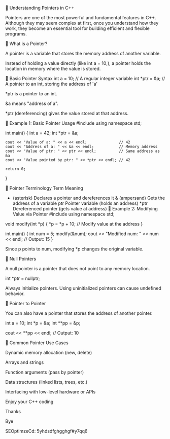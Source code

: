 🔗 Understanding Pointers in C++

Pointers are one of the most powerful and fundamental features in C++. Although they may seem complex at first, once you understand how they work, they become an essential tool for building efficient and flexible programs.

📌 What is a Pointer?

A pointer is a variable that stores the memory address of another variable.

Instead of holding a value directly (like int a = 10;), a pointer holds the location in memory where the value is stored.

🔧 Basic Pointer Syntax
int a = 10;       // A regular integer variable
int *ptr = &a;    // A pointer to an int, storing the address of 'a'


*ptr is a pointer to an int.

&a means "address of a".

*ptr (dereferencing) gives the value stored at that address.

🧪 Example 1: Basic Pointer Usage
#include <iostream>
using namespace std;

int main() {
    int a = 42;
    int *ptr = &a;

    cout << "Value of a: " << a << endl;              // 42
    cout << "Address of a: " << &a << endl;           // Memory address
    cout << "Value of ptr: " << ptr << endl;          // Same address as &a
    cout << "Value pointed by ptr: " << *ptr << endl; // 42

    return 0;
}

📌 Pointer Terminology
Term	Meaning
* (asterisk)	Declares a pointer and dereferences it
& (ampersand)	Gets the address of a variable
ptr	Pointer variable (holds an address)
*ptr	Dereferenced pointer (gets value at address)
🧪 Example 2: Modifying Value via Pointer
#include <iostream>
using namespace std;

void modify(int *p) {
    *p = *p + 10;  // Modify value at the address
}

int main() {
    int num = 5;
    modify(&num);
    cout << "Modified num: " << num << endl;  // Output: 15
}


Since p points to num, modifying *p changes the original variable.

📌 Null Pointers

A null pointer is a pointer that does not point to any memory location.

int *ptr = nullptr;


Always initialize pointers. Using uninitialized pointers can cause undefined behavior.

📌 Pointer to Pointer

You can also have a pointer that stores the address of another pointer.

int a = 10;
int *p = &a;
int **pp = &p;

cout << **pp << endl;  // Output: 10

📌 Common Pointer Use Cases

Dynamic memory allocation (new, delete)

Arrays and strings

Function arguments (pass by pointer)

Data structures (linked lists, trees, etc.)

Interfacing with low-level hardware or APIs

Enjoy your C++ coding

Thanks

Bye

SEOptimzeCd: 5yhdsdfghgghgf#y7qq6
